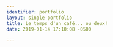 ```yaml
---
identifier: portfolio
layout: single-portfolio
title: Le temps d'un café... ou deux!
date: 2019-01-14 17:10:08 -0500

---
```

